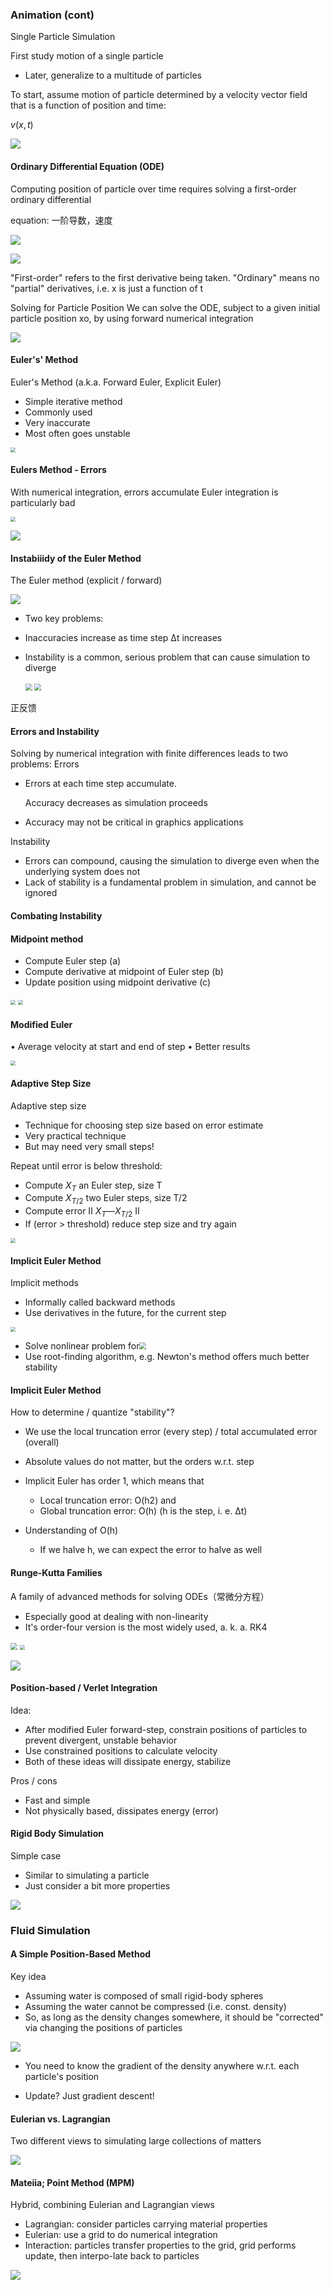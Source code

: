 ### Animation (cont)

Single Particle Simulation

First study motion of a single particle

* Later, generalize to a multitude of particles

To start, assume motion of particle determined by a
velocity vector field that is a function of position and time:

$v(x,t)$

![](../../../assets/img/2022-09-05/fast_21-16-43.png)

#### Ordinary Differential Equation (ODE)

Computing position of particle over time requires solving a first-order ordinary differential 

equation:  一阶导数，速度

![](../../../assets/img/2022-09-05/fast_21-17-36.png)

![](../../../assets/img/2022-09-05/fast_21-17-50.png)

"First-order" refers to the first derivative being taken.
"Ordinary" means no "partial" derivatives, i.e. x is just a function of t



Solving for Particle Position
We can solve the ODE, subject to a given initial particle position
xo, by using forward numerical integration

![](../../../assets/img/2022-09-05/fast_21-19-19.png)

#### Euler's' Method

Euler's Method (a.k.a. Forward Euler, Explicit Euler)

* Simple iterative method
* Commonly used
* Very inaccurate
* Most often goes unstable

<img src="../../../assets/img/2022-09-05/fast_21-20-19.png" style="zoom:50%;" />

####  Eulers Method - Errors

With numerical integration, errors accumulate
Euler integration is particularly bad

<img src="../../../assets/img/2022-09-05/fast_21-24-33.png" style="zoom:50%;" />

![](../../../assets/img/2022-09-05/fast_21-25-02.png)

#### Instabiiidy of the Euler Method

The Euler method (explicit / forward)

![](../../../assets/img/2022-09-05/fast_21-26-50.png)

+ Two key problems:
* Inaccuracies increase as time step Δt increases
* Instability is a common, serious problem that can cause simulation to diverge

  <img src="../../../assets/img/2022-09-05/fast_21-27-08.png" style="zoom:67%;" />      <img src="../../../assets/img/2022-09-05/fast_21-27-24.png" style="zoom:67%;" />

正反馈



#### Errors and Instability

Solving by numerical integration with finite differences
leads to two problems:
Errors

* Errors at each time step accumulate.

  Accuracy decreases as simulation proceeds

* Accuracy may not be critical in graphics applications

Instability

* Errors can compound, causing the simulation to diverge even when the underlying system does not 
* Lack of stability is a fundamental problem in simulation, and cannot be ignored



#### Combating Instability



#### Midpoint method

* Compute Euler step (a)
* Compute derivative at midpoint of Euler step (b)
* Update position using midpoint derivative (c)

<img src="../../../assets/img/2022-09-05/fast_21-32-06.png" style="zoom: 50%;" /> <img src="../../../assets/img/2022-09-05/fast_21-32-14.png" style="zoom:50%;" />

#### Modified Euler

• Average velocity at start and end of step
• Better results

<img src="../../../assets/img/2022-09-05/fast_21-34-00.png" style="zoom:50%;" />

####  Adaptive Step Size

Adaptive step size

* Technique for choosing step size based on error estimate
* Very practical technique
* But may need very small steps!

 Repeat until error is below threshold:

* Compute $X_T$ an Euler step, size T
* Compute $X_{T/2}$ two Euler steps, size T/2
* Compute error II $X_T — X_{T/2}$ II
* If (error > threshold) reduce step size and try again

<img src="../../../assets/img/2022-09-05/fast_22-03-26.png" style="zoom:50%;" />

#### Implicit Euler Method

Implicit methods

* Informally called backward methods
* Use derivatives in the future, for the current step

<img src="../../../assets/img/2022-09-05/fast_22-04-20.png" style="zoom:50%;" />

* Solve nonlinear problem for<img src="../../../assets/img/2022-09-05/fast_22-05-30.png" style="zoom: 67%;" />
*  Use root-finding algorithm, e.g. Newton's method offers much better stability



#### Implicit Euler Method

How to determine / quantize "stability"?

* We use the local truncation error (every step) / total accumulated error (overall)

* Absolute values do not matter, but the orders w.r.t. step
* Implicit Euler has order 1, which means that
  - Local truncation error: O(h2) and 
  - Global truncation error: O(h)   (h is the step, i. e. Δt)

* Understanding of O(h)
  - If we halve h, we can expect the error to halve as well



#### Runge-Kutta Families

A family of advanced methods for solving ODEs（常微分方程）

* Especially good at dealing with non-linearity
* It's order-four version is the most widely used, a. k. a. RK4

<img src="../../../assets/img/2022-09-05/fast_22-11-01.png" style="zoom: 67%;" /> <img src="../../../assets/img/2022-09-05/fast_22-11-20.png" style="zoom: 50%;" />

![](../../../assets/img/2022-09-05/fast_22-12-21.png)



#### Position-based / Verlet Integration

Idea:

* After modified Euler forward-step, constrain positions of particles to prevent divergent, unstable behavior
* Use constrained positions to calculate velocity
* Both of these ideas will dissipate energy, stabilize

Pros / cons

* Fast and simple
* Not physically based, dissipates energy (error)

#### Rigid Body Simulation

Simple case

* Similar to simulating a particle
* Just consider a bit more properties

![](../../../assets/img/2022-09-05/fast_22-15-28.png)

### Fluid Simulation

#### A Simple Position-Based Method

Key idea

* Assuming water is composed of small rigid-body spheres
* Assuming the water cannot be compressed (i.e. const. density)
* So, as long as the density changes somewhere, it should be "corrected" via changing the positions of particles

![](../../../assets/img/2022-09-05/fast_22-20-26.png)

* You need to know the gradient of the density anywhere w.r.t. each particle's position

* Update? Just gradient descent!

#### Eulerian vs. Lagrangian

Two different views to simulating large collections of matters

![](../../../assets/img/2022-09-05/fast_22-24-53.png)

####  Mateiia; Point Method (MPM)

Hybrid, combining Eulerian and Lagrangian views

* Lagrangian: consider particles carrying material properties
* Eulerian: use a grid to do numerical integration
*  Interaction: particles transfer properties to the grid, grid performs update, then interpo-late back to particles

![](../../../assets/img/2022-09-05/fast_22-44-06.png)



